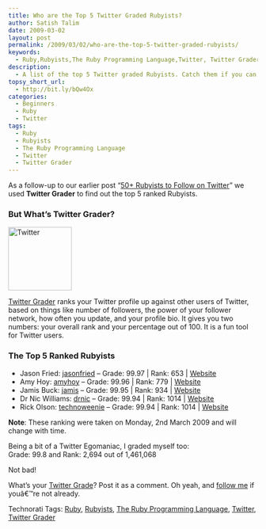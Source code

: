 ```yaml
---
title: Who are the Top 5 Twitter Graded Rubyists?
author: Satish Talim
date: 2009-03-02
layout: post
permalink: /2009/03/02/who-are-the-top-5-twitter-graded-rubyists/
keywords:
  - Ruby,Rubyists,The Ruby Programming Language,Twitter, Twitter Grader
description:
  - A list of the top 5 Twitter graded Rubyists. Catch them if you can!
topsy_short_url:
  - http://bit.ly/bQw4Ox
categories:
  - Beginners
  - Ruby
  - Twitter
tags:
  - Ruby
  - Rubyists
  - The Ruby Programming Language
  - Twitter
  - Twitter Grader
---
```

<div>
  <p class="alert">
    As a follow-up to our earlier post &#8220;<a href="http://rubylearning.com/blog/2008/10/29/50-rubyists-to-follow-on-twitter/">50+ Rubyists to Follow on Twitter</a>&#8221; we used <strong>Twitter Grader</strong> to find out the top 5 ranked Rubyists.
  </p>
  
  <h3>
    But What&#8217;s Twitter Grader?
  </h3>
  
  <p>
    <img class="alignright" src="http://rubylearning.com/images/icon_d.png" alt="Twitter" title="http://twitter.com/IndianGuru" width="128" height="128" />
  </p>
  
  <p>
    <a href="http://twitter.grader.com/">Twitter Grader</a> ranks your Twitter profile up against other users of Twitter, based on things like number of followers, the power of your follower network, how often you update, and your profile bio. It gives you two numbers: your overall rank and your percentage out of 100. It is a fun tool for Twitter users.
  </p>
  
  <h3>
    The Top 5 Ranked Rubyists
  </h3>
  
  <ul>
    <li>
      Jason Fried: <a href="http://twitter.com/jasonfried">jasonfried</a> &#8211; Grade: 99.97 | Rank: 653 | <a href="http://www.37signals.com/">Website</a>
    </li>
    <li>
      Amy Hoy: <a href="http://twitter.com/amyhoy">amyhoy</a> &#8211; Grade: 99.96 | Rank: 779 | <a href="http://www.slash7.com/">Website</a>
    </li>
    <li>
      Jamis Buck: <a href="http://twitter.com/jamis">jamis</a> &#8211; Grade: 99.95 | Rank: 934 | <a href="http://weblog.jamisbuck.org/">Website</a>
    </li>
    <li>
      Dr Nic Williams: <a href="http://twitter.com/drnic">drnic</a> &#8211; Grade: 99.94 | Rank: 1014 | <a href="http://drnicwilliams.com/">Website</a>
    </li>
    <li>
      Rick Olson: <a href="http://twitter.com/technoweenie">technoweenie</a> &#8211; Grade: 99.94 | Rank: 1014 | <a href="http://techno-weenie.net/">Website</a>
    </li>
  </ul>
  
  <p>
    <strong>Note</strong>: These ranking were taken on Monday, 2nd March 2009 and will change with time.
  </p>
  
  <p>
    Being a bit of a Twitter Egomaniac, I graded myself too:<br />Grade: 99.8 and Rank: 2,694 out of 1,461,068
  </p>
  
  <p>
    Not bad!
  </p>
  
  <p>
    What&#8217;s your <a href="http://twitter.grader.com/">Twitter Grade</a>? Post it as a comment. Oh yeah, and <a href="http://twitter.com/IndianGuru">follow me</a> if youâ€™re not already.
  </p>
</div>

Technorati Tags: <a href="http://technorati.com/tag/Ruby" rel="tag">Ruby</a>, <a href="http://technorati.com/tag/Rubyists" rel="tag">Rubyists</a>, <a href="http://technorati.com/tag/The+Ruby+Programming+Language" rel="tag">The Ruby Programming Language</a>, <a href="http://technorati.com/tag/Twitter" rel="tag">Twitter</a>, <a href="http://technorati.com/tag/Twitter+Grader" rel="tag"> Twitter Grader</a>
